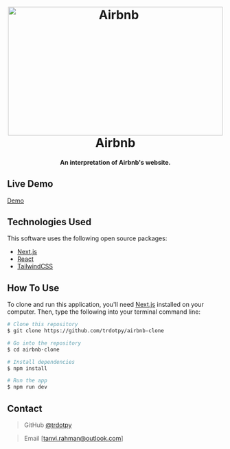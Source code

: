 <h1 align="center">
  <br>
  <img src="https://venturebeat.com/wp-content/uploads/2014/07/airbnb-logo-red.jpg?fit=2560%2C1440&strip=all" alt="Airbnb" height="300" width="500">
  <br>
  Airbnb
  <br>
</h1>

<h4 align="center">An interpretation of Airbnb's website. </h4>

<!-- ![screenshot](github screenshot link) -->

## Live Demo

[Demo]()

## Technologies Used

This software uses the following open source packages:

- [Next.js](http://nextjs.org)
- [React](https://reactjs.org)
- [TailwindCSS](https://tailwindcss.com)

## How To Use

To clone and run this application, you'll need [Next.js](https://nextjs.org) installed on your computer. 
Then, type the following into your terminal command line:

```bash
# Clone this repository
$ git clone https://github.com/trdotpy/airbnb-clone

# Go into the repository
$ cd airbnb-clone

# Install dependencies
$ npm install

# Run the app
$ npm run dev
```

## Contact 

> GitHub [@trdotpy](https://github.com/trdotpy) 

> Email [tanvi.rahman@outlook.com]
